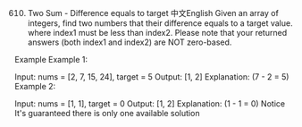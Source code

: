 610. Two Sum - Difference equals to target
中文English
Given an array of integers, find two numbers that their difference equals to a target value.
where index1 must be less than index2. Please note that your returned answers (both index1 and index2) are NOT zero-based.

Example
Example 1:

Input: nums = [2, 7, 15, 24], target = 5 
Output: [1, 2] 
Explanation:
(7 - 2 = 5)
Example 2:

Input: nums = [1, 1], target = 0
Output: [1, 2] 
Explanation:
(1 - 1 = 0)
Notice
It's guaranteed there is only one available solution

